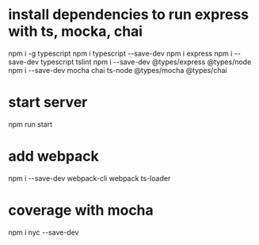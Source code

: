# install dependencies to run express with ts, mocka, chai

npm i -g typescript
npm i typescript --save-dev
npm i express
npm i --save-dev typescript tslint
npm i --save-dev @types/express @types/node
npm i --save-dev mocha chai ts-node @types/mocha @types/chai

# start server

npm run start

# add webpack

npm i --save-dev webpack-cli webpack ts-loader

# coverage with mocha

npm i nyc --save-dev
